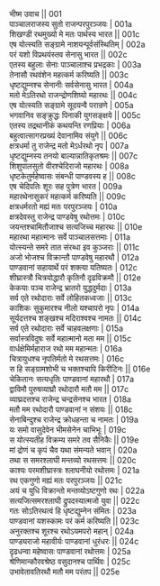 भीष्म उवाच || 	001    
पाञ्चालराजस्य सुतो राजन्परपुरञ्जयः |	001a  
शिखण्डी रथमुख्यो मे मतः पार्थस्य भारत ||	001c  
एष योत्स्यति सङ्ग्रामे नाशयन्पूर्वसंस्थितिम् |	002a  
परं यशो विप्रथयंस्तव सेनासु भारत ||	002c  
एतस्य बहुलाः सेनाः पाञ्चालाश्च प्रभद्रकाः |	003a  
तेनासौ रथवंशेन महत्कर्म करिष्यति ||	003c  
धृष्टद्युम्नश्च सेनानीः सर्वसेनासु भारत |	004a  
मतो मेऽतिरथो राजन्द्रोणशिष्यो महारथः ||	004c  
एष योत्स्यति सङ्ग्रामे सूदयन्वै परान्रणे |	005a  
भगवानिव सङ्क्रुद्धः पिनाकी युगसङ्क्षये ||	005c  
एतस्य तद्रथानीकं कथयन्ति रणप्रियाः |	006a  
बहुत्वात्सागरप्रख्यं देवानामिव संयुगे ||	006c  
क्षत्रधर्मा तु राजेन्द्र मतो मेऽर्धरथो नृप |	007a  
धृष्टद्युम्नस्य तनयो बाल्यान्नातिकृतश्रमः ||	007c  
शिशुपालसुतो वीरश्चेदिराजो महारथः |	008a  
धृष्टकेतुर्महेष्वासः संबन्धी पाण्डवस्य ह ||	008c  
एष चेदिपतिः शूरः सह पुत्रेण भारत |	009a  
महारथेनासुकरं महत्कर्म करिष्यति ||	009c  
क्षत्रधर्मरतो मह्यं मतः परपुरञ्जयः |	010a  
क्षत्रदेवस्तु राजेन्द्र पाण्डवेषु रथोत्तमः |	010c  
जयन्तश्चामितौजाश्च सत्यजिच्च महारथः ||	010e   
महारथा महात्मानः सर्वे पाञ्चालसत्तमाः |	011a  
योत्स्यन्ते समरे तात संरब्धा इव कुञ्जराः ||	011c  
अजो भोजश्च विक्रान्तौ पाण्डवेषु महारथौ |	012a  
पाण्डवानां सहायार्थे परं शक्त्या यतिष्यतः |	012c  
शीघ्रास्त्रौ चित्रयोद्धारौ कृतिनौ दृढविक्रमौ ||	012e   
केकयाः पञ्च राजेन्द्र भ्रातरो युद्धदुर्मदाः |	013a  
सर्व एते रथोदाराः सर्वे लोहितकध्वजाः ||	013c  
काशिकः सुकुमारश्च नीलो यश्चापरो नृपः |	014a  
सूर्यदत्तश्च शङ्खश्च मदिराश्वश्च नामतः ||	014c  
सर्व एते रथोदाराः सर्वे चाहवलक्षणाः |	015a  
सर्वास्त्रविदुषः सर्वे महात्मानो मता मम ||	015c  
वार्धक्षेमिर्महाराज रथो मम महान्मतः |	016a  
चित्रायुधश्च नृपतिर्मतो मे रथसत्तमः |	016c  
स हि सङ्ग्रामशोभी च भक्तश्चापि किरीटिनः ||	016e   
चेकितानः सत्यधृतिः पाण्डवानां महारथौ |	017a  
द्वाविमौ पुरुषव्याघ्रौ रथोदारौ मतौ मम ||	017c  
व्याघ्रदत्तश्च राजेन्द्र चन्द्रसेनश्च भारत |	018a  
मतौ मम रथोदारौ पाण्डवानां न संशयः ||	018c  
सेनाबिन्दुश्च राजेन्द्र क्रोधहन्ता च नामतः |	019a  
यः समो वासुदेवेन भीमसेनेन चाभिभूः |	019c  
स योत्स्यतीह विक्रम्य समरे तव सैनिकैः ||	019e   
मां द्रोणं च कृपं चैव यथा संमन्यते भवान् |	020a  
तथा स समरश्लाघी मन्तव्यो रथसत्तमः ||	020c  
काश्यः परमशीघ्रास्त्रः श्लाघनीयो रथोत्तमः |	021a  
रथ एकगुणो मह्यं मतः परपुरञ्जयः ||	021c  
अयं च युधि विक्रान्तो मन्तव्योऽष्टगुणो रथः |	022a  
सत्यजित्समरश्लाघी द्रुपदस्यात्मजो युवा ||	022c  
गतः सोऽतिरथत्वं हि धृष्टद्युम्नेन संमितः |	023a  
पाण्डवानां यशस्कामः परं कर्म करिष्यति ||	023c  
अनुरक्तश्च शूरश्च रथोऽयमपरो महान् |	024a  
पाण्ड्यराजो महावीर्यः पाण्डवानां धुरंधरः ||	024c  
दृढधन्वा महेष्वासः पाण्डवानां रथोत्तमः |	025a  
श्रेणिमान्कौरवश्रेष्ठ वसुदानश्च पार्थिवः |	025c  
उभावेतावतिरथौ मतौ मम परंतप ||	025e   
